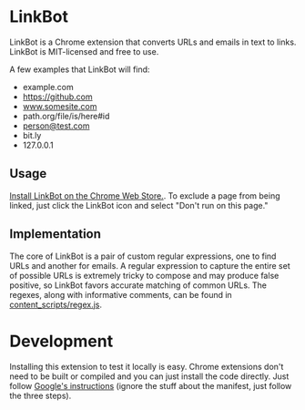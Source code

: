 # LinkBot
LinkBot is a Chrome extension that converts URLs and emails in text to links. LinkBot is MIT-licensed and free to use.

A few examples that LinkBot will find:
* example.com
* https://github.com
* www.somesite.com
* path.org/file/is/here#id
* person@test.com
* bit.ly
* 127.0.0.1

## Usage
[Install LinkBot on the Chrome Web Store.](https://chrome.google.com/webstore/detail/chnfcfcbnhloogdohcmjogkklghefofm). To exclude a page from being linked, just click the LinkBot icon and select "Don't run on this page."

## Implementation
The core of LinkBot is a pair of custom regular expressions, one to find URLs and another for emails. A regular expression to capture the entire set of possible URLs is extremely tricky to compose and may produce false positive, so LinkBot favors accurate matching of common URLs. The regexes, along with informative comments, can be found in [content_scripts/regex.js](https://github.com/PaeP3nguin/LinkBot/blob/master/content_scripts/regex.js).

# Development
Installing this extension to test it locally is easy. Chrome extensions don't need to be built or compiled and you can just install the code directly. Just follow [Google's instructions](https://developer.chrome.com/extensions/getstarted#manifest) (ignore the stuff about the manifest, just follow the three steps).
